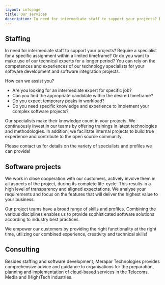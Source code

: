 ```yaml
---
layout: infopage
title: Our services
description: In need for intermediate staff to support your projects? Require a specialist for a specific assignment within a limited timeframe? Or do you want to make use of our technical experts for a longer period?
---
```


## Staffing
In need for intermediate staff to support your projects? Require a specialist for a specific assignment within a limited timeframe? Or do you want to make use of our technical experts for a longer period? You can rely on the competences and experiences of our technology specialists for your software development and software integration projects.

How can we assist you?

- Are you looking for an intermediate expert for specific job?
- Can you find the appropriate candidate within the desired timeframe?
- Do you expect temporary peaks in workload?
- Do you need specific knowledge and experience to implement your complex software projects?

Our specialists make their knowledge count in your projects. We continuously invest in our teams by offering trainings in latest technologies and methodologies. In addition, we facilitate internal projects to build true experience and contribute to the open source community.

Please contact us for details on the variety of specialists and profiles we can provide!

## Software projects
We work in close cooperation with our customers, actively involve them in all aspects of the project, during its complete life-cycle. This results in a high level of transparency and aligned expectations. We analyse your requirements and focus on the features that will deliver the highest value to your business.

Our project teams have a broad range of skills and profiles. Combining the various disciplines enables us to provide sophisticated software solutions according to industry best practices.

We empower our customers by providing the right functionality at the right time, utilizing our combined experience, creativity and technical skills!

## Consulting
Besides staffing and software development, Merapar Technologies provides comprehensive advice and guidance to organisations for the preparation, planning and implementation of cloud-based services in the Telecoms, Media and (High)Tech industries.
